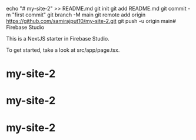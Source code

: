 echo "# my-site-2" >> README.md
git init
git add README.md
git commit -m "first commit"
git branch -M main
git remote add origin https://github.com/samirajput10/my-site-2.git
git push -u origin main# Firebase Studio

This is a NextJS starter in Firebase Studio.

To get started, take a look at src/app/page.tsx.
# my-site-2
# my-site-2
# my-site-2
